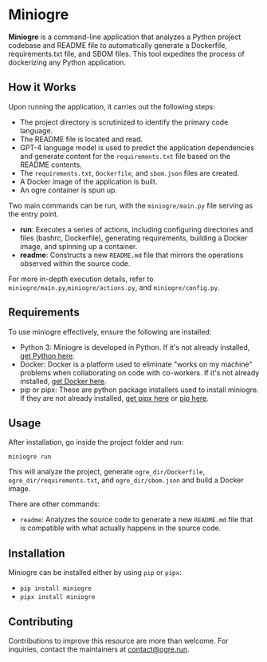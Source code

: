 # Miniogre

**Miniogre** is a command-line application that analyzes a Python project codebase and README file to automatically generate a Dockerfile, requirements.txt file, and SBOM files. This tool expedites the process of dockerizing any Python application.

## How it Works

Upon running the application, it carries out the following steps:

- The project directory is scrutinized to identify the primary code language.
- The README file is located and read.
- GPT-4 language model is used to predict the application dependencies and generate content for the `requirements.txt` file based on the README contents.
- The `requirements.txt`, `Dockerfile`, and `sbom.json` files are created.
- A Docker image of the application is built.
- An ogre container is spun up.

Two main commands can be run, with the `miniogre/main.py` file serving as the entry point.

- **run**: Executes a series of actions, including configuring directories and files (bashrc, Dockerfile), generating requirements, building a Docker image, and spinning up a container.
- **readme**: Constructs a new `README.md` file that mirrors the operations observed within the source code.

For more in-depth execution details, refer to `miniogre/main.py`,`miniogre/actions.py`, and `miniogre/config.py`.

## Requirements

To use miniogre effectively, ensure the following are installed:

- Python 3: Miniogre is developed in Python. If it's not already installed, [get Python here](https://www.python.org/downloads/).
- Docker: Docker is a platform used to eliminate "works on my machine" problems when collaborating on code with co-workers. If it's not already installed, [get Docker here](https://docs.docker.com/get-docker/).
- pip or pipx: These are python package installers used to install miniogre. If they are not already installed, [get pipx here](https://pipxproject.github.io/pipx/installation/) or [pip here](https://pip.pypa.io/en/stable/installing/).

## Usage 

After installation, go inside the project folder and run:

`miniogre run`

This will analyze the project, generate `ogre_dir/Dockerfile`, `ogre_dir/requirements.txt`, and `ogre_dir/sbom.json` and build a Docker image.

There are other commands:

- `readme`: Analyzes the source code to generate a new `README.md` file that is compatible with what actually happens in the source code.  

## Installation
Miniogre can be installed either by using `pip` or `pipx`:
- `pip install miniogre`
- `pipx install miniogre`

## Contributing
Contributions to improve this resource are more than welcome. For inquiries, contact the maintainers at [contact@ogre.run](contact@ogre.run).
